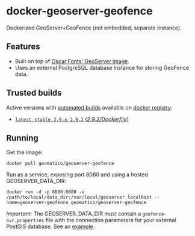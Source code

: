 docker-geoserver-geofence
=========================

Dockerized GeoServer+GeoFence (not embedded; separate instance).


## Features

* Built on top of [Oscar Fonts' GeoServer image](https://hub.docker.com/r/oscarfonts/geoserver/).
* Uses an external PostgreSQL database instance for storing GeoFence data.

## Trusted builds

Active versions with [automated builds](https://hub.docker.com/r/oscarfonts/geoserver/) available on [docker registry](https://registry.hub.docker.com/):

* [`latest`, `stable`, `2.9.x`, `2.9.2` (*2.9.2/Dockerfile*)](https://github.com/geomatico/docker-geoserver-geofence/blob/master/2.9.2/Dockerfile)

## Running

Get the image:

```
docker pull geomatico/geoserver-geofence
```

Run as a service, exposing port 8080 and using a hosted GEOSERVER_DATA_DIR:

```
docker run -d -p 8080:8080 -v /path/to/local/data_dir:/var/local/geoserver localhost --name=geoserver-geofence geomatico/geoserver-geofence
```

*Important*: The GEOSERVER_DATA_DIR must contain a `geofence-ovr.properties` file with the connection parameters for your external PostGIS database. See an [example](https://github.com/geomatico/docker-geoserver-geofence/blob/master/2.9.2/data_dir/geofence-ovr.properties).

